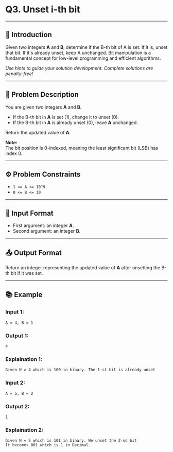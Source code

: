 # Q3. Unset i-th bit

---

## 🚀 Introduction
Given two integers **A** and **B**, determine if the B-th bit of A is set. If it is, unset that bit. If it's already unset, keep A unchanged. Bit manipulation is a fundamental concept for low-level programming and efficient algorithms.

_Use hints to guide your solution development. Complete solutions are penalty-free!_

---

## 📝 Problem Description
You are given two integers **A** and **B**.

- If the B-th bit in **A** is set (1), change it to unset (0).
- If the B-th bit in **A** is already unset (0), leave **A** unchanged.

Return the updated value of **A**.

**Note:**  
The bit position is 0-indexed, meaning the least significant bit (LSB) has index 0.

---

## ⚙️ Problem Constraints
- `1 <= A <= 10^9`
- `0 <= B <= 30`

---

## 📝 Input Format
- First argument: an integer **A**.
- Second argument: an integer **B**.

---

## 📤 Output Format
Return an integer representing the updated value of **A** after unsetting the B-th bit if it was set.

---

## 📚 Example

### Input 1:
```plaintext
A = 4, B = 1
```
### Output 1:
```plaintext
4
```
### Explaination 1:
```plaintext
Given N = 4 which is 100 in binary. The 1-st bit is already unset
```
### Input 2:
```plaintext
A = 5, B = 2
```
### Output 2:
```plaintext
1
```
### Explaination 2:
```plaintext
Given N = 5 which is 101 in binary. We unset the 2-nd bit
It becomes 001 which is 1 in Decimal.
```